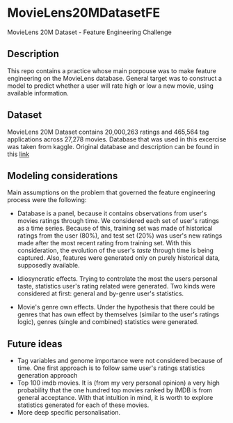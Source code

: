# MovieLens20MDatasetFE
MovieLens 20M Dataset - Feature Engineering Challenge

## Description

This repo contains a practice whose main porpouse was to make feature engineering on the MovieLens database. General target was to construct a model to predict whether a user will rate high or low a new movie, using available information.

## Dataset

MovieLens 20M Dataset contains 20,000,263 ratings and 465,564 tag applications across 27,278 movies. Database that was used in this excercise was taken from kaggle. Original database and description can be found in this [link](https://grouplens.org/datasets/movielens/)

## Modeling considerations

Main assumptions on the problem that governed the feature engineering process were the following:

* Database is a panel, because it contains observations from user's movies ratings through time. We considered each set of user's ratings as a time series. Because of this, training set was made of historical ratings from the user (80%), and test set (20%) was user's new ratings made after the most recent rating from training set. With this consideration, the evolution of the user's _taste_ through time is being captured. Also, features were generated only on purely historical data, supposedly available.

* Idiosyncratic effects. Trying to controlate the most the users personal taste, statistics user's rating related were generated. Two kinds were considered at first: general and by-genre user's statistics.
* Movie's genre own effects. Under the hypothesis that there could be genres that has own effect by themselves (similar to the user's ratings logic), genres (single and combined) statistics were generated.

 ## Future ideas
 
 + Tag variables and genome importance were not considered because of time. One first approach is to follow same user's ratings statistics generation approach 
 + Top 100 imdb movies. It is (from my very personal opinion) a very high probability that the one hundred top movies ranked by IMDB is from general acceptance. With that intuition in mind, it is worth to explore statistics generated for each of these movies.
 + More deep specific personalisation. 
